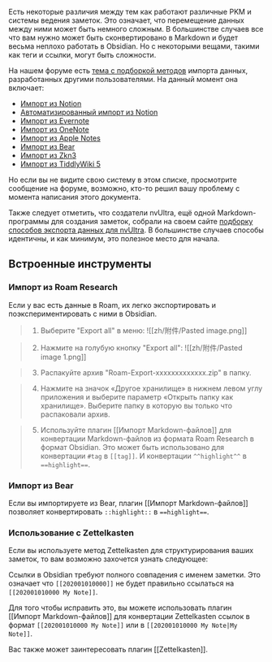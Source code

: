 Есть некоторые различия между тем как работают различные PKM и системы ведения заметок. Это означает, что перемещение данных между ними может быть немного сложным. В большинстве случаев все что вам нужно может быть сконвертировано в Markdown и будет весьма неплохо работать в Obsidian. Но с некоторыми вещами, такими как теги и ссылки, могут быть сложности.

На нашем форуме есть [тема с подборкой методов](https://forum.obsidian.md/t/meta-post-migration-workflows/768) импорта данных, разработанных другими пользователями. На данный момент она включает:

- [Импорт из Notion](https://forum.obsidian.md/t/import-from-notion/636)
- [Автоматизированный импорт из Notion](https://forum.obsidian.md/t/notion-2-obsidian-migration-instructions/2728)
- [Импорт из Evernote](https://forum.obsidian.md/t/import-from-evernote/108)
- [Импорт из OneNote](https://forum.obsidian.md/t/new-tool-for-migration-from-onenote-updated-and-improved-version/3055)
- [Импорт из Apple Notes](https://forum.obsidian.md/t/migrate-from-apple-notes-to-obsidian/732)
- [Импорт из Bear](https://forum.obsidian.md/t/import-from-bear-app/2284)
- [Импорт из Zkn3](https://forum.obsidian.md/t/migrating-from-zkn3-to-obsidian-without-losing-your-tags-and-internal-links-documentation/7457)
- [Импорт из TiddlyWiki 5](https://forum.obsidian.md/t/migrate-from-tiddlywiki-5-to-obsidian/731)

Но если вы не видите свою систему в этом списке, просмотрите сообщение на форуме, возможно, кто-то решил вашу проблему с момента написания этого документа.

Также следует отметить, что создатели nvUltra, ещё одной Markdown-программы для создания заметок, собрали на своем сайте [подборку способов экспорта данных для nvUltra](https://nvultra.com/help/importing). В большинстве случаев способы идентичны, и как минимум, это полезное место для начала.

## Встроенные инструменты

### Импорт из Roam Research

Если у вас есть данные в Roam, их легко экспортировать и поэкспериментировать с ними в Obsidian.

> 1. Выберите "Export all" в меню:
> ![[zh/附件/Pasted image.png]]

> 2. Нажмите на голубую кнопку "Export all":
> ![[zh/附件/Pasted image 1.png]]

> 3. Распакуйте архив "Roam-Export-xxxxxxxxxxxxx.zip" в папку.

> 4. Нажмите на значок «Другое хранилище» в нижнем левом углу приложения и выберите параметр «Открыть папку как хранилище».
> Выберите папку в которую вы только что распаковали архив.

> 5. Используйте плагин [[Импорт Markdown-файлов]] для конвертации Markdown-файлов из формата Roam Research в формат Obsidian.
> Это может быть использовано для конвертации `#tag` в `[[tag]]`.
> И конвертации `^^highlight^^` в `==highlight==`.

### Импорт из Bear

Если вы импортируете из Bear, плагин [[Импорт Markdown-файлов]] позволяет конвертировать `::highlight::` в `==highlight==`.

### Использование с Zettelkasten

Если вы используете метод Zettelkasten для структурирования ваших заметок, то вам возможно захочется узнать следующее:

Ссылки в Obsidian требуют полного совпадения с именем заметки. Это означает что `[[202001010000]]` не будет правильно ссылаться на `[[202001010000 My Note]]`.

Для того чтобы исправить это, вы можете использовать плагин [[Импорт Markdown-файлов]] для конвертации Zettelkasten ссылок в формат `[[202001010000 My Note]]` или в `[[202001010000 My Note|My Note]]`.

Вас также может заинтересовать плагин [[Zettelkasten]].